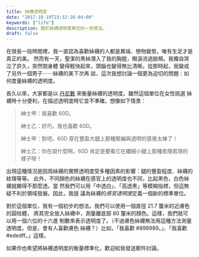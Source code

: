 ```yaml
---
title: 絲襪透明度
date: "2017-10-19T23:32:26-04:00"
keywords: ["life"]
description: 關於絲襪透明度單位的一些想法。
draft: false
---
```


在很長一段時間裡，我一直認為喜歡絲襪的人都是異端、戀物變態，唯有生足才是真正的美。
然而有一天，聖潔的黑絲潛入了我的胸膛，眼淚流過臉頰。我獨自哭泣了許久，突然間身體
變得輕快起來，頭腦也變得無比清晰。從那時起，我變成了另外一個男子⋯⋯絲襪的美下次再
談，這次我想討論一個更為迫切的問題：如何度量絲襪的透明度。

長久以來，大家都是以 [丹尼數][denier] 來衡量絲襪的透明度。雖然這個單位在女性挑選
絲襪時十分便利，在描述透明度時它並不準確。想像如下情景：

> 紳士甲：我喜歡 60D。
>
> 紳士乙：好巧，我也喜歡 60D。
>
> 紳士甲：對吧。60D 穿在豐盈大腿上那種緊繃與透明的感覺太棒了！
>
> 紳士乙：你在說什麼啊。60D 肯定是要看它在纖細小腿上那種若隱若現的樣子呀！

出現這種情況是因爲絲襪的實際透明度受多種因素的影響：腿的豐盈程度、絲襪的紋理等等。
此外，不同顏色的絲襪在感官上的透明度也不同，比起黑色，白色絲襪就顯得不那麼透。當
然我們可以用「中透白」、「高透黑」等模糊指標，但這無疑不利於領域發展。因此，我提
議為絲襪的*感官透明度*定義一個新的標準單位。

對於這個單位，我有一個初步的想法。我們可以使用一個直徑 21.7 釐米的近膚色的圓柱體，
將其完全放入絲襪中，測量離底部 80 釐米的顏色。這樣，我們就可以用一個六位的十六進
制數來表示透明度了。（不過膚色絲襪無法用這種方法測量透明度。但是，會有人喜歡膚色
絲襪？）比如，「我喜歡 #898989。」、「我喜歡 #ededff。」這樣。

如果你也希望將絲襪透明度的衡量標準化，歡迎給我發送郵件討論。

[denier]: https://en.wikipedia.org/wiki/Units_of_textile_measurement#Denier
